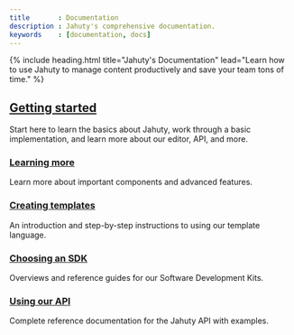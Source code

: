 ```yaml
---
title       : Documentation
description : Jahuty's comprehensive documentation.
keywords    : [documentation, docs]
---
```


{% include heading.html title="Jahuty's Documentation" lead="Learn how to use Jahuty to manage content productively and save your team tons of time." %}

<div class="row mb-4">
  <div class="col px-4 pb-4">
    <h2>
      <a class="text-decoration-none stretched-link" href="{% link getting-started.md %}"><i class="fas fa-map-signs me-2"></i> Getting started</a>
    </h2>
    <p class="mb-0">
      Start here to learn the basics about Jahuty, work through a basic implementation, and learn more about our editor, API, and more.
    </p>
  </div>
</div>
<div class="row mb-5">
  <div class="col-md-6 px-4 pb-4">
    <h3>
      <a class="text-decoration-none stretched-link" href="{% link components/overview.md %}"><i class="fas fa-graduation-cap me-2"></i> Learning more</a>
    </h3>
    <p>
      Learn more about important components and advanced features.
    </p>
  </div>
  <div class="col-md-6 px-4 pb-4">
    <h3>
      <a class="text-decoration-none stretched-link" href="{% link liquid/introduction.md %}"><i class="fas fa-copy me-2"></i> Creating templates</a>
    </h3>
    <p>
      An introduction and step-by-step instructions to using our template language.
    </p>
  </div>
  <div class="col-md-6 px-4 pb-4">
    <h3>
      <a class="text-decoration-none stretched-link" href="{% link sdks/overview.md %}"><i class="fas fa-code me-2"></i> Choosing an SDK</a>
    </h3>
    <p>
      Overviews and reference guides for our Software Development Kits.
    </p>
  </div>
  <div class="col-md-6 px-4 pb-4">
    <h3>
      <a class="text-decoration-none stretched-link" href="{% link api.html %}"><i class="fas fa-globe-americas me-2"></i> Using our API</a>
    </h3>
    <p>
      Complete reference documentation for the Jahuty API with examples.
    </p>
  </div>
</div>
